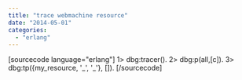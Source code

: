 ```yaml
---
title: "trace webmachine resource"
date: "2014-05-01"
categories: 
  - "erlang"
---
```


\[sourcecode language="erlang"\] 1> dbg:tracer(). 2> dbg:p(all,\[c\]). 3> dbg:tp({my\_resource, '\_', '\_'}, \[\]). \[/sourcecode\]
